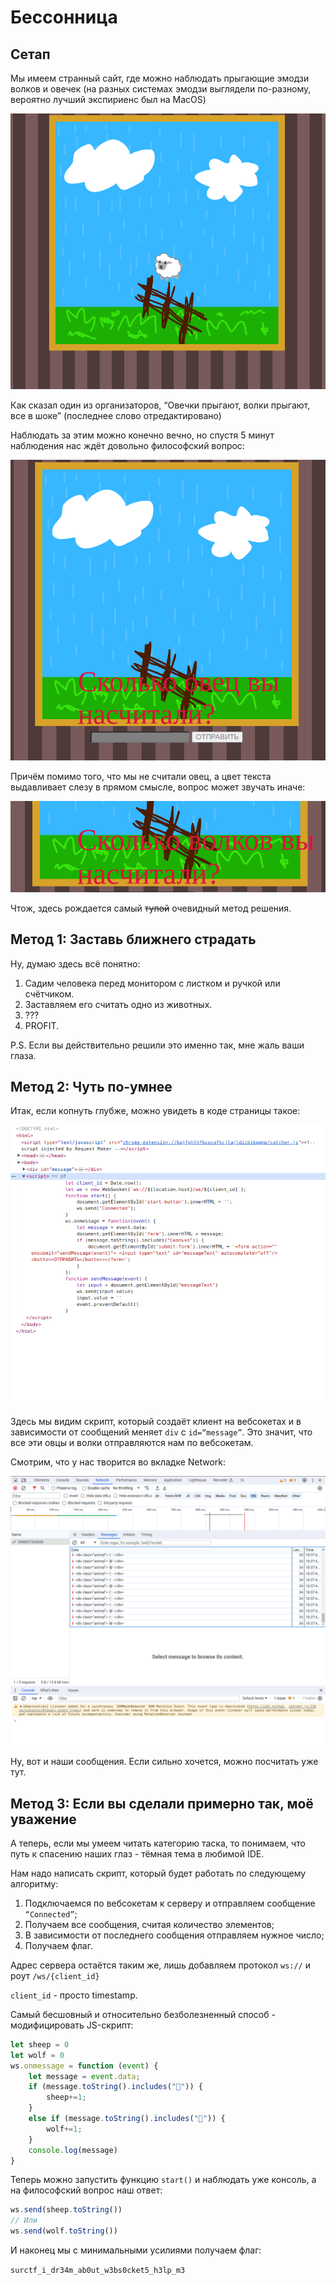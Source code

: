 # Бессонница

## Сетап

Мы имеем странный сайт, где можно наблюдать прыгающие эмодзи волков и овечек (на разных системах эмодзи выглядели по-разному, вероятно лучший экспириенс был на MacOS)

![Untitled](writeup/Untitled.png)

Как сказал один из организаторов, “Овечки прыгают, волки прыгают, все в шоке” (последнее слово отредактировано)

Наблюдать за этим можно конечно вечно, но спустя 5 минут наблюдения нас ждёт довольно философский вопрос:

![Untitled](writeup/Untitled%201.png)

Причём помимо того, что мы не считали овец, а цвет текста выдавливает слезу в прямом смысле, вопрос может звучать иначе:

![Untitled](writeup/Untitled%202.png)

Чтож, здесь рождается самый ~~тупой~~ очевидный метод решения.

## Метод 1: Заставь ближнего страдать

Ну, думаю здесь всё понятно:

1. Садим человека перед монитором с листком и ручкой или счётчиком.
2. Заставляем его считать одно из животных.
3. ???
4. PROFIT.

P.S. Если вы действительно решили это именно так, мне жаль ваши глаза.

## Метод 2: Чуть по-умнее

Итак, если копнуть глубже, можно увидеть в коде страницы такое:

![Untitled](writeup/Untitled%203.png)

Здесь мы видим скрипт, который создаёт клиент на вебсокетах и в зависимости от сообщений меняет `div` с `id=“message”`. Это значит, что все эти овцы и волки отправляются нам по вебсокетам.

Смотрим, что у нас творится во вкладке Network:

![Untitled](writeup/Untitled%204.png)

Ну, вот и наши сообщения. Если сильно хочется, можно посчитать уже тут.

## Метод 3: Если вы сделали примерно так, моё уважение

А теперь, если мы умеем читать категорию таска, то понимаем, что путь к спасению наших глаз - тёмная тема в любимой IDE.

Нам надо написать скрипт, который будет работать по следующему алгоритму:

1. Подключаемся по вебсокетам к серверу и отправляем сообщение `“Connected”`;
2. Получаем все сообщения, считая количество элементов;
3. В зависимости от последнего сообщения отправляем нужное число;
4. Получаем флаг.

Адрес сервера остаётся таким же, лишь добавляем протокол `ws://` и роут `/ws/{client_id}`

`client_id` - просто timestamp.

Самый бесшовный и относительно безболезненный способ - модифицировать JS-скрипт:

```jsx
let sheep = 0
let wolf = 0
ws.onmessage = function (event) {
    let message = event.data;
    if (message.toString().includes("🐑")) {
        sheep+=1;
    }
    else if (message.toString().includes("🐺")) {
        wolf+=1;
    }
    console.log(message)
}
```

Теперь можно запустить функцию `start()` и наблюдать уже консоль, а на философский вопрос наш ответ:

```jsx
ws.send(sheep.toString())
// Или
ws.send(wolf.toString())
```

И наконец мы с минимальными усилиями получаем флаг:

`surctf_i_dr34m_ab0ut_w3bs0cket5_h3lp_m3`
